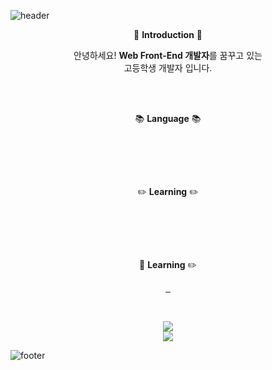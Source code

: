 ![header](https://capsule-render.vercel.app/api?type=waving&color=0:F0F0F0,70:00c6ff,100:0072ff&height=170&text=INIRU&animation=fadeIn&fontColor=2A2F4F&fontSize=65&fontAlignY=35)

<p align="center">👋 <b>Introduction</b> 👋</p>
<p align="center">안녕하세요! <b>Web Front-End 개발자</b>를 꿈꾸고 있는<br>고등학생 개발자 입니다.</p>
<br>
<br>

<p align="center">📚 <b>Language</b> 📚</p>
<p align="center">
  <img src="https://img.shields.io/badge/HTML-E34F26?style=flat&logo=HTML5&logoColor=white" alt="">
  <img src="https://img.shields.io/badge/CSS-1572B6?style=flat&logo=CSS3&logoColor=white" alt="">
  <img src="https://img.shields.io/badge/JavaScript-F7DF1E?style=flat&logo=JavaScript&logoColor=white" alt="">
  <br>
  <img src="https://img.shields.io/badge/Python-3776AB?style=flat&logo=Python&logoColor=white" alt="">
  <img src="https://img.shields.io/badge/Dart-0175C2?style=flat&logo=Dart&logoColor=white" alt="">
</p>
<br>
<p align="center">✏️ <b>Learning</b> ✏️</p>
<p align="center">
  <img src="https://img.shields.io/badge/Node.js-339933?style=flat&logo=nodedotjs&logoColor=white" alt="">
  <img src="https://img.shields.io/badge/TypeScript-3178C6?style=flat&logo=typescript&logoColor=white" alt="">
  <img src="https://img.shields.io/badge/Vue.js-4FC08D?style=flat&logo=vuedotjs&logoColor=white" alt="">
  <br>
  <img src="https://img.shields.io/badge/React-61DAFB?style=flat&logo=React&logoColor=white" alt="">
  <img src="https://img.shields.io/badge/Next.js-000000?style=flat&logo=nextdotjs&logoColor=white" alt="">
</p>
<br>
<p align="center">🎨 <b>Learning</b> ✏️</p>
<p align="center">
  <a href="https://www.instagram.com/_syj0819/">
        <img src="https://img.shields.io/badge/Instagram-E4405F?style=flat&logo=Instagram&logoColor=white" alt="">
  </a>
  <a href="https://INIRU#0001">
        <img src="https://img.shields.io/badge/Discord-5865F2?style=flat&logo=Discord&logoColor=white" alt="">
  </a>
  <a href="https://iniru@kakao.com">
        <img src="https://img.shields.io/badge/Mail-EA4335?style=flat&logo=gmail&logoColor=white" alt="">
  </a>
</p>
<br>

<p align="center">
  <img src="https://github-readme-stats.vercel.app/api/top-langs/?username=INIRU&layout=compact"> <br>
  <img src="https://github-readme-stats.vercel.app/api?username=INIRU&show_icons=true">
</p>

![footer](https://capsule-render.vercel.app/api?type=waving&color=0:F0F0F0,70:00c6ff,100:0072ff&height=170&section=footer)
